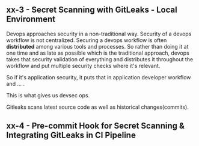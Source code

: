 ## xx-3 - Secret Scanning with GitLeaks - Local Environment
Devops approaches security in a non-traditional way. Security of a devops workflow is not centralized. Securing a devops workflow is
often **distributed** among various tools and processes. So rather than doing it at one time and as late as possible which is the
traditional approach, devops takes that security validation of everything and distributes it throughout the workflow and put
multiple security checks where it's relevant.

So if it's application security, it puts that in application developer workflow and ... .

This is what gives us devsec ops.

Gitleaks scans latest source code as well as historical changes(commits).

## xx-4 - Pre-commit Hook for Secret Scanning & Integrating GitLeaks in CI Pipeline